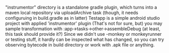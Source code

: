 "instrumentor" directory is a standalone gradle plugin, which turns into a maven local repository via uploadArchive task (though, it needs configuruing in build.gradle as in latter)
Testapp is a simple android studio project with applied 'instrumentor' plugin 
(That's not for sure, but) you may sample transformation with :app->tasks->other->assembleDebug (at least, this task should provide it?)
Since we didn't use -monkey or monkeyrunner or testing stuff, it hardly can be inspected what has changed, so you can try observing bytecode in build directory or work with .apk file or anything.

 